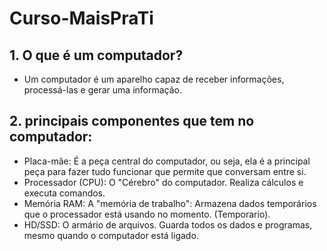 # Curso-MaisPraTi

## 1. O que é um computador? 
- Um computador é um aparelho capaz de receber informações, processá-las e gerar uma informação.

## 2. principais componentes que tem no computador:
  - Placa-mãe: É a peça central do computador, ou seja, ela é a principal peça para fazer tudo funcionar que permite que conversam entre si.
  - Processador (CPU): O "Cérebro" do computador. Realiza cálculos e executa comandos.
  - Memória RAM: A "memória de trabalho": Armazena dados temporários que o processador está usando no momento. (Temporario).
  - HD/SSD: O armário de arquivos. Guarda todos os dados e programas, mesmo quando o computador está ligado.
